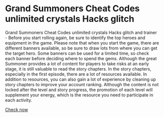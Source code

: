# Grand Summoners Cheat Codes unlimited crystals Hacks glitch

Grand Summoners Cheat Codes unlimited crystals Hacks glitch and trainer - Before you start rolling again, be sure to identify the top heroes and equipment in the game. Please note that when you start the game, there are different banners available, so be sure to draw lots from where you can get the target hero. Some banners can be used for a limited time, so check each banner before deciding where to spend the gems. Although the great Summoner provides a lot of content for players to take risks at an early stage, it is still valuable to read the story chapters. In the story chapters, especially in the first episode, there are a lot of resources available. In addition to resources, you can also gain a lot of experience by cleaning up story chapters to improve your account ranking. Although the content is not locked after the level and story progress, the promotion of each level will supplement your energy, which is the resource you need to participate in each activity.

<a href="https://growhunt.top/grand-summoners/">Check now</a>

